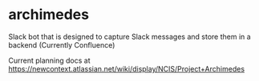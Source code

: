 # archimedes
Slack bot that is designed to capture Slack messages and store them in a backend (Currently Confluence)

Current planning docs at https://newcontext.atlassian.net/wiki/display/NCIS/Project+Archimedes
